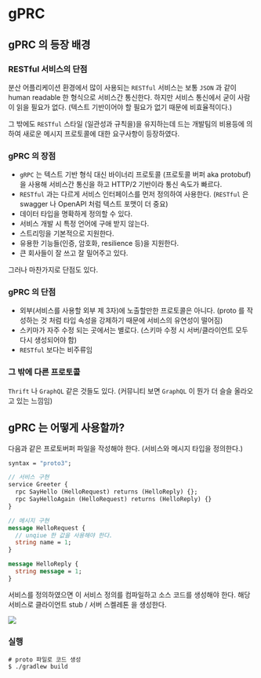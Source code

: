 # gPRC

## gPRC 의 등장 배경
### RESTful 서비스의 단점
분산 어플리케이션 환경에서 많이 사용되는 `RESTful` 서비스는 보통 `JSON` 과 같이 human readable 한 형식으로 서비스간 통신한다. 하지만 서비스 통신에서 굳이
사람이 읽을 필요가 없다. (텍스트 기반이어야 할 필요가 없기 때문에 비효율적이다.)

그 밖에도 `RESTful` 스타일 (일관성과 규칙을)을 유지하는데 드는 개발팀의 비용등에 의하여 새로운 메시지 프로토콜에 대한 요구사항이 등장하였다.

### gPRC 의 장점
- `gRPC` 는 텍스트 기반 형식 대신 바이너리 프로토콜 (프로토콜 버퍼 aka protobuf) 을 사용해 서비스간 통신을 하고 HTTP/2 기반이라 통신 속도가 빠르다.
- `RESTful` 과는 다르게 서비스 인터페이스를 먼저 정의하여 사용한다. (`RESTful` 은 swagger 나 OpenAPI 처럼 텍스트 포맷이 더 중요)
- 데이터 타입을 명확하게 정의할 수 있다.
- 서비스 개발 시 특정 언어에 구애 받지 않는다.
- 스트리밍을 기본적으로 지원한다.
- 유용한 기능들(인증, 암호화, resilience 등)을 지원한다.
- 큰 회사들이 잘 쓰고 잘 밀어주고 있다.

그러나 마찬가지로 단점도 있다.

### gPRC 의 단점
- 외부(서비스를 사용할 외부 제 3자)에 노출할만한 프로토콜은 아니다. (proto 를 작성하는 것 처럼 타입 속성을 강제하기 때문에 서비스의 유연성이 떨어짐)
- 스키마가 자주 수정 되는 곳에서는 별로다. (스키마 수정 시 서버/클라이언트 모두 다시 생성되어야 함)
- `RESTful` 보다는 비주류임

### 그 밖에 다른 프로토콜
`Thrift` 나 `GraphQL` 같은 것들도 있다. (커뮤니티 보면 `GraphQL` 이 뭔가 더 슬슬 올라오고 있는 느낌임)

## gPRC 는 어떻게 사용할까?

다음과 같은 프로토버퍼 파일을 작성해야 한다. (서비스와 메시지 타입을 정의한다.)

```protobuf
syntax = "proto3";

// 서비스 구현
service Greeter {
  rpc SayHello (HelloRequest) returns (HelloReply) {};
  rpc SayHelloAgain (HelloRequest) returns (HelloReply) {}
}

// 메시지 구현
message HelloRequest {
  // unqiue 한 값을 사용해야 한다.
  string name = 1;
}

message HelloReply {
  string message = 1;
}
```

서비스를 정의하였으면 이 서비스 정의를 컴파일하고 소스 코드를 생성해야 한다.
해당 서비스로 클라이언트 stub / 서버 스켈레톤 을 생성한다.

<img src="https://grpc.io/img/landing-2.svg">

### 실행
```shell
# proto 파일로 코드 생성
$ ./gradlew build
```